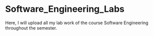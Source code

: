 # Software_Engineering_Labs
Here, I will upload all my lab work of the course Software Engineering throughout the semester.
